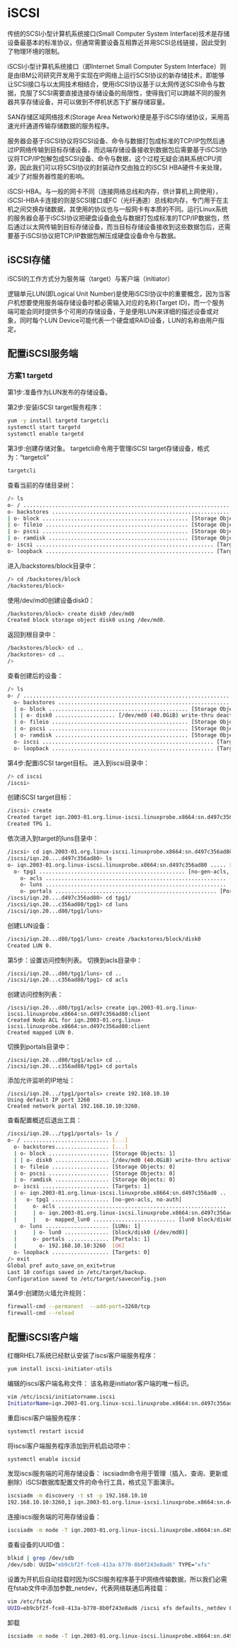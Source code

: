 # iSCSI
传统的SCSI小型计算机系统接口(Small Computer System Interface)技术是存储设备最基本的标准协议，但通常需要设备互相靠近并用SCSI总线链接，因此受到了物理环境的限制。

iSCSI小型计算机系统接口（即Internet Small Computer System Interface）则是由IBM公司研究开发用于实现在IP网络上运行SCSI协议的新存储技术，即能够让SCSI接口与以太网技术相结合，使用iSCSI协议基于以太网传送SCSI命令与数据，克服了SCSI需要直接连接存储设备的局限性，使得我们可以跨越不同的服务器共享存储设备，并可以做到不停机状态下扩展存储容量。

SAN存储区域网络技术(Storage Area Network)便是基于iSCSI存储协议，采用高速光纤通道传输存储数据的服务程序。

服务器会基于iSCSI协议将SCSI设备、命令与数据打包成标准的TCP/IP包然后通过IP网络传输到目标存储设备，而远端存储设备接收到数据包后需要基于iSCSI协议将TCP/IP包解包成SCSI设备、命令与数据，这个过程无疑会消耗系统CPU资源，因此我们可以将SCSI协议的封装动作交由独立的iSCSI HBA硬件卡来处理，减少了对服务器性能的影响。

iSCSI-HBA。与一般的网卡不同（连接网络总线和内存，供计算机上网使用），iSCSI-HBA卡连接的则是SCSI接口或FC（光纤通道）总线和内存，专门用于在主机之间交换存储数据，其使用的协议也与一般网卡有本质的不同。运行Linux系统的服务器会基于iSCSI协议把硬盘设备[命令](https://www.linuxcool.com/)与数据打包成标准的TCP/IP数据包，然后通过以太网传输到目标存储设备，而当目标存储设备接收到这些数据包后，还需要基于iSCSI协议把TCP/IP数据包解压成硬盘设备命令与数据。

## iSCSI存储
iSCSI的工作方式分为服务端（target）与客户端（initiator）

逻辑单元LUN(即Logical Unit Number)是使用iSCSI协议中的重要概念，因为当客户机想要使用服务端存储设备时都必需输入对应的名称(Target ID)，而一个服务端可能会同时提供多个可用的存储设备，于是便用LUN来详细的描述设备或对象，同时每个LUN Device可能代表一个硬盘或RAID设备，LUN的名称由用户指定。

## 配置iSCSI服务端

### 方案1  targetd

第1步:准备作为LUN发布的存储设备。

第2步:安装iSCSI target服务程序：

```bash
yum -y install targetd targetcli
systemctl start targetd
systemctl enable targetd
```

第3步:创建存储对象。
targetcli命令用于管理iSCSI target存储设备，格式为：“targetcli”

```bash
targetcli
```

查看当前的存储目录树：

```bash
/> ls
o- / ..................................................................... [...]
o- backstores .......................................................... [...]
| o- block .............................................. [Storage Objects: 0]
| o- fileio ............................................. [Storage Objects: 0]
| o- pscsi .............................................. [Storage Objects: 0]
| o- ramdisk ............................................ [Storage Objects: 0]
o- iscsi ........................................................ [Targets: 0]
o- loopback ..................................................... [Targets: 0]
```

进入/backstores/block目录中：

```bash
/> cd /backstores/block
/backstores/block>
```

使用/dev/md0创建设备disk0：

```bash
/backstores/block> create disk0 /dev/md0
Created block storage object disk0 using /dev/md0.
```

返回到根目录中：

```bash
/backstores/block> cd ..
/backstores> cd ..
/>
```

查看创建后的设备：

```bash
/> ls
o- / ................................................................... [...]
  o- backstores ........................................................ [...]
  | o- block ............................................ [Storage Objects: 1]
  | | o- disk0 ................... [/dev/md0 (40.0GiB) write-thru deactivated]
  | o- fileio ........................................... [Storage Objects: 0]
  | o- pscsi ............................................ [Storage Objects: 0]
  | o- ramdisk .......................................... [Storage Objects: 0]
  o- iscsi ...................................................... [Targets: 0]
  o- loopback ................................................... [Targets: 0]
```

第4步:配置iSCSI target目标。
进入到iscsi目录中：

```bash
/> cd iscsi
/iscsi>
```

创建iSCSI target目标：

```bash
/iscsi> create
Created target iqn.2003-01.org.linux-iscsi.linuxprobe.x8664:sn.d497c356ad80.
Created TPG 1.
```

依次进入到target的luns目录中：

```bash
/iscsi> cd iqn.2003-01.org.linux-iscsi.linuxprobe.x8664:sn.d497c356ad80/
/iscsi/iqn.20....d497c356ad80> ls
o- iqn.2003-01.org.linux-iscsi.linuxprobe.x8664:sn.d497c356ad80 ..... [TPGs: 1]
  o- tpg1 .............................................. [no-gen-acls, no-auth]
    o- acls ......................................................... [ACLs: 0]
    o- luns ......................................................... [LUNs: 0]
    o- portals ................................................... [Portals: 0]
/iscsi/iqn.20....d497c356ad80> cd tpg1/
/iscsi/iqn.20...c356ad80/tpg1> cd luns
/iscsi/iqn.20...d80/tpg1/luns>
```

创建LUN设备：

```bash
/iscsi/iqn.20...d80/tpg1/luns> create /backstores/block/disk0
Created LUN 0.
```

第5步：设置访问控制列表。
切换到acls目录中：

```bash
/iscsi/iqn.20...d80/tpg1/luns> cd ..
/iscsi/iqn.20...c356ad80/tpg1> cd acls
```

创建访问控制列表：

    /iscsi/iqn.20...d80/tpg1/acls> create iqn.2003-01.org.linux-iscsi.linuxprobe.x8664:sn.d497c356ad80:client
    Created Node ACL for iqn.2003-01.org.linux-iscsi.linuxprobe.x8664:sn.d497c356ad80:client
    Created mapped LUN 0.

切换到portals目录中：

    /iscsi/iqn.20...d80/tpg1/acls> cd ..
    /iscsi/iqn.20...c356ad80/tpg1> cd portals

添加允许监听的IP地址：

    /iscsi/iqn.20.../tpg1/portals> create 192.168.10.10
    Using default IP port 3260
    Created network portal 192.168.10.10:3260.

查看配置概述后退出工具：

```bash
/iscsi/iqn.20.../tpg1/portals> ls /
o- / ........................... [...]
  o- backstores................. [...]
  | o- block ................... [Storage Objects: 1]
  | | o- disk0 ................. [/dev/md0 (40.0GiB) write-thru activated]
  | o- fileio .................. [Storage Objects: 0]
  | o- pscsi ................... [Storage Objects: 0]
  | o- ramdisk ................. [Storage Objects: 0]
  o- iscsi ..................... [Targets: 1]
  | o- iqn.2003-01.org.linux-iscsi.linuxprobe.x8664:sn.d497c356ad0 .. [TPGs: 1]
  |   o- tpg1 .................. [no-gen-acls, no-auth]
  |     o- acls ..................................................... [ACLs: 1]
  |     | o- iqn.2003-01.org.linux-iscsi.linuxprobe.x8664:sn.d497c356ad80:client [Mapped LUNs: 1]
  |     |   o- mapped_lun0 .......................... [lun0 block/disk0 (rw)]  
    o- luns .................... [LUNs: 1]
  |     | o- lun0 .............. [block/disk0 (/dev/md0)]
  |     o- portals ............. [Portals: 1]
  |       o- 192.168.10.10:3260  [OK]
  o- loopback .................. [Targets: 0]
/> exit
Global pref auto_save_on_exit=true
Last 10 configs saved in /etc/target/backup.
Configuration saved to /etc/target/saveconfig.json
```

第4步:创建防火墙允许规则：

```bash
firewall-cmd --permanent  --add-port=3260/tcp
firewall-cmd --reload
```

## 配置iSCSI客户端

红帽RHEL7系统已经默认安装了iscsi客户端服务程序：

```bash
yum install iscsi-initiator-utils
```

编辑的iscsi客户端名称文件：
该名称是initiator客户端的唯一标识。

```bash
vim /etc/iscsi/initiatorname.iscsi
InitiatorName=iqn.2003-01.org.linux-scsi.linuxprobe.x8664:sn.d497c356ad80:client
```

重启iscsi客户端服务程序：

```bash
systemctl restart iscsid
```

将iscsi客户端服务程序添加到开机启动项中：

```bash
systemctl enable iscsid
```

发现iscsi服务端的可用存储设备：
iscsiadm命令用于管理（插入、查询、更新或删除）iSCSI数据库配置文件的命令行工具，格式见下面演示。

```bash
iscsiadm -m discovery -t st -p 192.168.10.10
192.168.10.10:3260,1 iqn.2003-01.org.linux-iscsi.linuxprobe.x8664:sn.d497c356ad80
```

连接iscsi服务端的可用存储设备：

```bash
iscsiadm -m node -T iqn.2003-01.org.linux-iscsi.linuxprobe.x8664:sn.d497c356ad80 -p 192.168.10.10 --login
```

查看设备的UUID值：

```bash
blkid | grep /dev/sdb
/dev/sdb: UUID="eb9cbf2f-fce8-413a-b770-8b0f243e8ad6" TYPE="xfs"
```

设置为开机后自动挂载时因为iSCSI服务程序基于IP网络传输数据，所以我们必需在fstab文件中添加参数_netdev，代表网络联通后再挂载：

```bash
vim /etc/fstab
UUID=eb9cbf2f-fce8-413a-b770-8b0f243e8ad6 /iscsi xfs defaults,_netdev 0 0
```

卸载

```bash
iscsiadm -m node -T iqn.2003-01.org.linux-iscsi.linuxprobe.x8664:sn.d497c356ad80 -u
```

